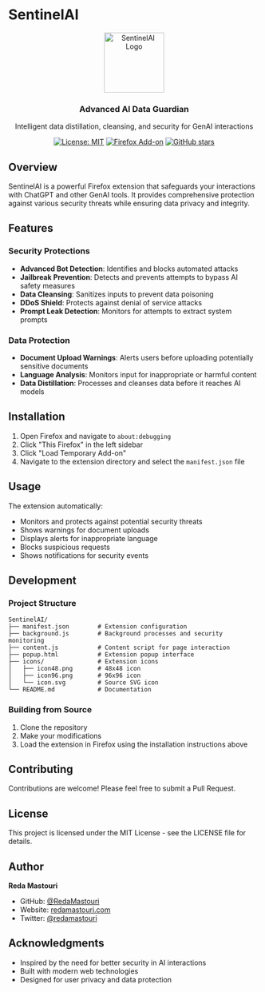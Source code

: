 # SentinelAI

<div align="center">
  <img src="icons/icon96.png" alt="SentinelAI Logo" width="120" height="120">
  <h3>Advanced AI Data Guardian</h3>
  <p>Intelligent data distillation, cleansing, and security for GenAI interactions</p>
  
  [![License: MIT](https://img.shields.io/badge/License-MIT-yellow.svg)](https://opensource.org/licenses/MIT)
  [![Firefox Add-on](https://img.shields.io/badge/Firefox-Add--on-orange.svg)](https://addons.mozilla.org/)
  [![GitHub stars](https://img.shields.io/github/stars/RedaMastouri/SentinelAI.svg?style=social)](https://github.com/RedaMastouri/SentinelAI/stargazers)
</div>

## Overview

SentinelAI is a powerful Firefox extension that safeguards your interactions with ChatGPT and other GenAI tools. It provides comprehensive protection against various security threats while ensuring data privacy and integrity.

## Features

### Security Protections
- **Advanced Bot Detection**: Identifies and blocks automated attacks
- **Jailbreak Prevention**: Detects and prevents attempts to bypass AI safety measures
- **Data Cleansing**: Sanitizes inputs to prevent data poisoning
- **DDoS Shield**: Protects against denial of service attacks
- **Prompt Leak Detection**: Monitors for attempts to extract system prompts

### Data Protection
- **Document Upload Warnings**: Alerts users before uploading potentially sensitive documents
- **Language Analysis**: Monitors input for inappropriate or harmful content
- **Data Distillation**: Processes and cleanses data before it reaches AI models

## Installation

1. Open Firefox and navigate to `about:debugging`
2. Click "This Firefox" in the left sidebar
3. Click "Load Temporary Add-on"
4. Navigate to the extension directory and select the `manifest.json` file

## Usage

The extension automatically:
- Monitors and protects against potential security threats
- Shows warnings for document uploads
- Displays alerts for inappropriate language
- Blocks suspicious requests
- Shows notifications for security events

## Development

### Project Structure
```
SentinelAI/
├── manifest.json        # Extension configuration
├── background.js        # Background processes and security monitoring
├── content.js           # Content script for page interaction
├── popup.html           # Extension popup interface
├── icons/               # Extension icons
│   ├── icon48.png       # 48x48 icon
│   ├── icon96.png       # 96x96 icon
│   └── icon.svg         # Source SVG icon
└── README.md            # Documentation
```

### Building from Source
1. Clone the repository
2. Make your modifications
3. Load the extension in Firefox using the installation instructions above

## Contributing

Contributions are welcome! Please feel free to submit a Pull Request.

## License

This project is licensed under the MIT License - see the LICENSE file for details.

## Author

**Reda Mastouri**
- GitHub: [@RedaMastouri](https://github.com/RedaMastouri)
- Website: [redamastouri.com](https://redamastouri.com)
- Twitter: [@redamastouri](https://twitter.com/redamastouri)

## Acknowledgments

- Inspired by the need for better security in AI interactions
- Built with modern web technologies
- Designed for user privacy and data protection 